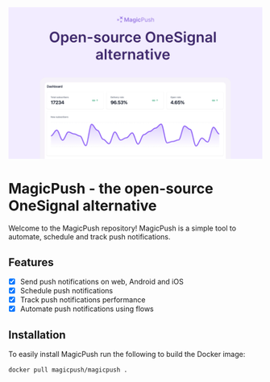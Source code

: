 ![Header image!](github-header.png "Github header")
# MagicPush - the open-source OneSignal alternative
Welcome to the MagicPush repository! MagicPush is a simple tool to automate, schedule and track push notifications.

## Features
- [x] Send push notifications on web, Android and iOS
- [x] Schedule push notifications
- [x] Track push notifications performance
- [x] Automate push notifications using flows

## Installation
To easily install MagicPush run the following to build the Docker image:
```bash
docker pull magicpush/magicpush .
```